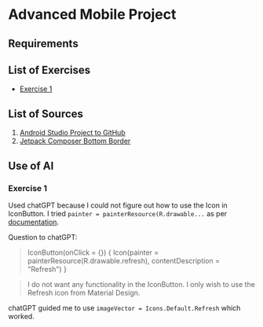 # Advanced Mobile Project

## Requirements

## List of Exercises

- [Exercise 1](https://github.com/enymariam/mobile-project/blob/b3a19e49e07c2898222c308291b2d6689799f9e7/app/src/main/java/com/example/advancedmobileapp/basic_layout/LayoutExercise.kt) 

## List of Sources

1. [Android Studio Project to GitHub](https://www.youtube.com/watch?v=d0uith-LE3o&ab_channel=PracticalCoding)
2. [Jetpack Composer Bottom Border](https://medium.com/@banmarkovic/jetpack-compose-bottom-border-8f1662c2aa84)

## Use of AI

### Exercise 1

Used chatGPT because I could not figure out how to use the Icon in IconButton.
I tried `painter = painterResource(R.drawable...` as per [documentation](https://developer.android.com/develop/ui/compose/components/icon-button).

Question to chatGPT: 
>IconButton(onClick = {}) {
    Icon(painter = painterResource(R.drawable.refresh),
                   contentDescription = "Refresh")
}

>I do not want any functionality in the IconButton. I only wish to use the Refresh icon from Material Design.


chatGPT guided me to use `imageVector = Icons.Default.Refresh` which worked.
